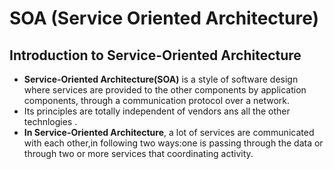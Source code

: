 # SOA (Service Oriented Architecture)

## Introduction to Service-Oriented Architecture

* **Service-Oriented Architecture(SOA)** is a style of software design where services are provided to the other components by application components, through a communication protocol over a network.
* Its principles are totally independent of vendors ans all the other technlogies .
* **In Service-Oriented Architecture**, a lot of services are communicated with each other,in following two ways:one is passing through the data or through two or more services that coordinating activity.
